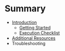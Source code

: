 # Summary

* [Introduction](README.md)
   * [Getting Started](getting_started.md)
   * [Execution Checklist](execution_checklist.md)
* [Additional Resources](additional_resources.md)
* Troubleshooting

